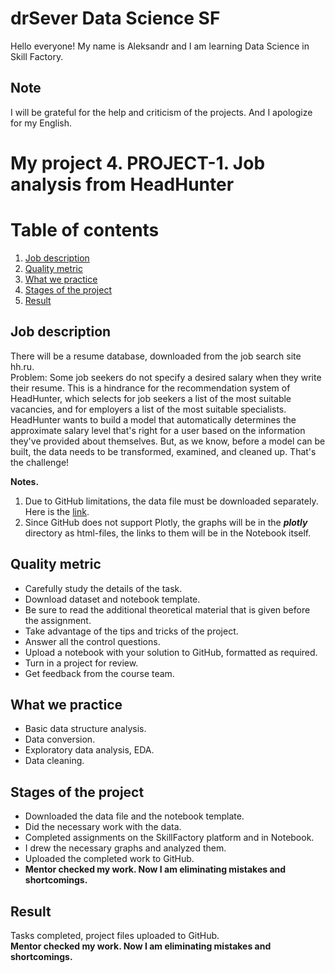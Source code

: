 # drSever Data Science SF
Hello everyone! My name is Aleksandr and I am learning Data Science in Skill Factory.
## Note
I will be grateful for the help and criticism of the projects. And I apologize for my English.

# My project 4. PROJECT-1. Job analysis from HeadHunter
# Table of contents
1. [Job description](https://github.com/drSever/drSever_data_science/tree/main/my_project_4#Job-description)
2. [Quality metric](https://github.com/drSever/drSever_data_science/tree/main/my_project_4#Quality-metric)
3. [What we practice](https://github.com/drSever/drSever_data_science/tree/main/my_project_4#What-we-practice)
4. [Stages of the project](https://github.com/drSever/drSever_data_science/tree/main/my_project_4#Stages-of-the-project)
5. [Result](https://github.com/drSever/drSever_data_science/tree/main/my_project_4#Result)

## Job description

There will be a resume database, downloaded from the job search site hh.ru.  
Problem: Some job seekers do not specify a desired salary when they write their resume. This is a hindrance for the recommendation system of HeadHunter, which selects for job seekers a list of the most suitable vacancies, and for employers a list of the most suitable specialists.  
HeadHunter wants to build a model that automatically determines the approximate salary level that's right for a user based on the information they've provided about themselves. But, as we know, before a model can be built, the data needs to be transformed, examined, and cleaned up. That's the challenge!  

**Notes.**   
1. Due to GitHub limitations, the data file must be downloaded separately. Here is the [link](https://drive.google.com/file/d/1Kb78mAWYKcYlellTGhIjPI-bCcKbGuTn/view?usp=sharing).
2. Since GitHub does not support Plotly, the graphs will be in the ***plotly*** directory as html-files, the links to them will be in the Notebook itself.

## Quality metric

- Carefully study the details of the task.
- Download dataset and notebook template.
- Be sure to read the additional theoretical material that is given before the assignment.
- Take advantage of the tips and tricks of the project.
- Answer all the control questions.
- Upload a notebook with your solution to GitHub, formatted as required.
- Turn in a project for review.
- Get feedback from the course team.

## What we practice

- Basic data structure analysis.
- Data conversion.
- Exploratory data analysis, EDA.
- Data cleaning.

## Stages of the project

- Downloaded the data file and the notebook template.
- Did the necessary work with the data.
- Completed assignments on the SkillFactory platform and in Notebook.
- I drew the necessary graphs and analyzed them.
- Uploaded the completed work to GitHub.
- **Mentor checked my work. Now I am eliminating mistakes and shortcomings.**

## Result

Tasks completed, project files uploaded to GitHub.  
**Mentor checked my work. Now I am eliminating mistakes and shortcomings.** 

